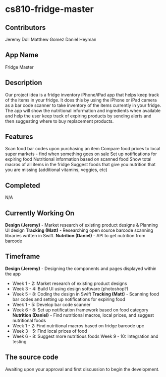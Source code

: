 # cs810-fridge-master

## Contributors
Jeremy Doll
Matthew Gomez
Daniel Heyman
 
## App Name
Fridge Master
 
## Description
Our project idea is a fridge inventory iPhone/iPad app that helps keep track of the items in your fridge. It does this by using the iPhone or iPad camera as a bar code scanner to take inventory of the items currently in your fridge. The app will show the nutritional information and ingredients when available and help the user keep track of expiring products by sending alerts and then suggesting where to buy replacement products.
 
## Features
Scan food bar codes upon purchasing an item
Compare food prices to local super markets - find when something goes on sale
Set up notifications for expiring food
Nutritional information based on scanned food
Show total macros of all items in the fridge
Suggest foods that give you nutrition that you are missing (additional vitamins, veggies, etc)

## Completed
N/A

## Currently Working On
__Design (Jeremy)__ - Market research of existing product designs & Planning UI design
__Tracking (Matt)__ - Researching open source barcode scanning libraries written in Swift.
__Nutrition (Daniel)__ - API to get nutrition from barcode

## Timeframe
__Design (Jeremy)__ - Designing the components and pages displayed within the app
* Week 1 - 2: Market research of existing product designs
* Week 3 - 4: Build UI using design software (photoshop?)
* Week 5 - 8: Coding the design in Swift
__Tracking (Matt)__ - Scanning food bar codes and setting up notifications for expiring food
* Week 1 - 5: Develop bar code scanner
* Week 6 - 8: Set up notification framework based on food category
__Nutrition (Daniel)__ - Find nutritional macros, local prices, and suggest nutritional foods
* Week 1 - 2: Find nutritional macros based on fridge barcode upc
* Week 3 - 5: Find local prices of food
* Week 6 - 8: Suggest more nutritious foods
Week 9 - 10: Integration and testing
 
## The source code
Awaiting upon your approval and first discussion to begin the development.
